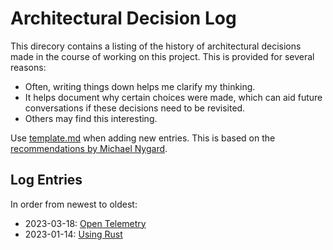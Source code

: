# Architectural Decision Log

This direcory contains a listing of the history of architectural decisions made
in the course of working on this project. This is provided for several reasons:

 - Often, writing things down helps me clarify my thinking.
 - It helps document why certain choices were made, which can aid future
   conversations if these decisions need to be revisited.
 - Others may find this interesting.

Use [template.md](template.md) when adding new entries. This is based on the
[recommendations by Michael Nygard](http://thinkrelevance.com/blog/2011/11/15/documenting-architecture-decisions).

## Log Entries

In order from newest to oldest:

 - 2023-03-18: [Open Telemetry](open-telemetry.md)
 - 2023-01-14: [Using Rust](rust.md)
